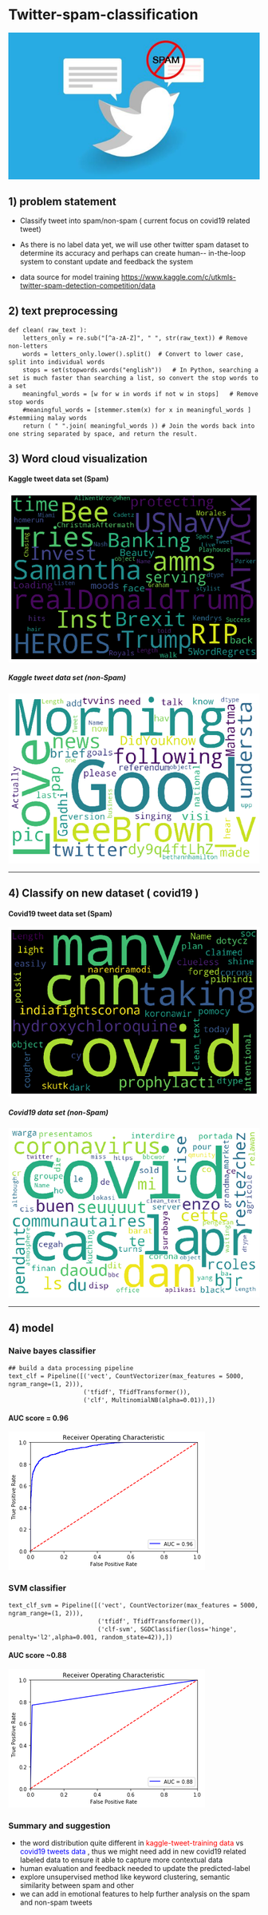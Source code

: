 # Twitter-spam-classification

![](img/twitterSpam.jpg )

## 1) problem statement

- Classify tweet into spam/non-spam ( current focus on covid19 related tweet)
- As there is no label data yet, we will use other twitter spam dataset to determine its accuracy and perhaps can create human-- in-the-loop system to constant update and feedback the system

- data source for model training
https://www.kaggle.com/c/utkmls-twitter-spam-detection-competition/data


## 2) text preprocessing
```
def clean( raw_text ):
    letters_only = re.sub("[^a-zA-Z]", " ", str(raw_text)) # Remove non-letters
    words = letters_only.lower().split()  # Convert to lower case, split into individual words                           
    stops = set(stopwords.words("english"))   # In Python, searching a set is much faster than searching a list, so convert the stop words to a set             
    meaningful_words = [w for w in words if not w in stops]   # Remove stop words
    #meaningful_words = [stemmer.stem(x) for x in meaningful_words ]  #stemmiing malay words
    return ( " ".join( meaningful_words )) # Join the words back into one string separated by space, and return the result.

```


## 3) Word cloud visualization

#### Kaggle tweet data set (Spam)
![](img/wordcloud_spam_kaggle.png )

##### Kaggle tweet data set (non-Spam)
![](img/wordcloud_nonSpam_kaggle.png )

----- 

## 4) Classify on new dataset ( covid19 )

#### Covid19 tweet data set (Spam)
![](img/wordcloud_Spam_covid19.png )

##### Covid19 data set (non-Spam)
![](img/wordcloud_nonSpam_covid19.png)

-----
## 4) model 

### Naive bayes classifier
```
## build a data processing pipeline
text_clf = Pipeline([('vect', CountVectorizer(max_features = 5000, ngram_range=(1, 2))),
                     ('tfidf', TfidfTransformer()),
                     ('clf', MultinomialNB(alpha=0.01)),])
```

#### AUC score = 0.96
![](img/NB_classifier_ROC.png )


### SVM classifier
```
text_clf_svm = Pipeline([('vect', CountVectorizer(max_features = 5000, ngram_range=(1, 2))),
                         ('tfidf', TfidfTransformer()),
                         ('clf-svm', SGDClassifier(loss='hinge', penalty='l2',alpha=0.001, random_state=42)),])
```
#### AUC score ~0.88
![](img/SVM_classifier_ROC.png )



### Summary and suggestion
- the word distribution quite different in  <font color='red'> kaggle-tweet-training data </font> vs <font color = 'blue'> covid19 tweets data </font> , thus we might need add in new covid19 related labeled data to ensure it able to capture more contextual data
- human evaluation and feedback needed to update the predicted-label
- explore unsupervised method like keyword clustering, semantic similarity between spam and other
- we can add in emotional features to help further analysis on the spam and non-spam tweets
